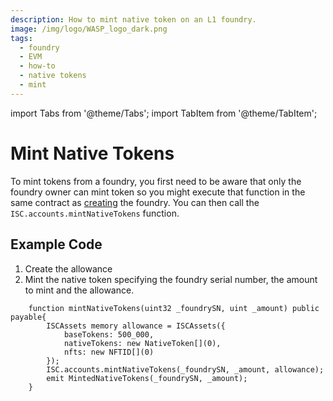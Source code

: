 ```yaml
---
description: How to mint native token on an L1 foundry.
image: /img/logo/WASP_logo_dark.png
tags:
  - foundry
  - EVM
  - how-to
  - native tokens
  - mint
---
```



import Tabs from '@theme/Tabs';
import TabItem from '@theme/TabItem';

# Mint Native Tokens

To mint tokens from a foundry, you first need to be aware that only the foundry owner can mint token so you might execute that function 
in the same contract as [creating](./create-foundry.md) the foundry. You can then call the `ISC.accounts.mintNativeTokens` function.

## Example Code

1. Create the allowance
2. Mint the native token specifying the foundry serial number, the amount to mint and the allowance.

```solidity
    function mintNativeTokens(uint32 _foundrySN, uint _amount) public payable{
        ISCAssets memory allowance = ISCAssets({
            baseTokens: 500_000,
            nativeTokens: new NativeToken[](0),
            nfts: new NFTID[](0)
        });
        ISC.accounts.mintNativeTokens(_foundrySN, _amount, allowance);
        emit MintedNativeTokens(_foundrySN, _amount);
    }
```
